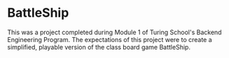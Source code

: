 # BattleShip 

This was a project completed during Module 1 of Turing School's Backend Engineering Program. The expectations of this project were to create a simplified, playable version of the class board game BattleShip.
